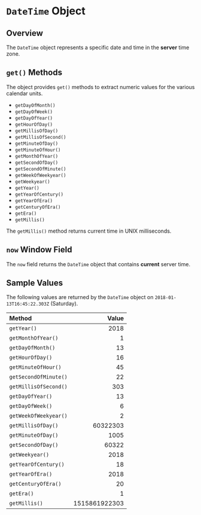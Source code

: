 # `DateTime` Object

## Overview

The `DateTime` object represents a specific date and time in the **server** time zone.

## `get()` Methods

The object provides `get()` methods to extract numeric values for the various calendar units.

* `getDayOfMonth()`
* `getDayOfWeek()`
* `getDayOfYear()`
* `getHourOfDay()`
* `getMillisOfDay()`
* `getMillisOfSecond()`
* `getMinuteOfDay()`
* `getMinuteOfHour()`
* `getMonthOfYear()`
* `getSecondOfDay()`
* `getSecondOfMinute()`
* `getWeekOfWeekyear()`
* `getWeekyear()`
* `getYear()`
* `getYearOfCentury()`
* `getYearOfEra()`
* `getCenturyOfEra()`
* `getEra()`
* `getMillis()`

The `getMillis()` method returns current time in UNIX milliseconds.

## `now` Window Field

The `now` field returns the `DateTime` object that contains **current** server time. 

## Sample Values 

The following values are returned by the `DateTime` object on `2018-01-13T16:45:22.303Z` (Saturday).

|**Method**| **Value** |
|:---|---:|
|`getYear()`|2018|
|`getMonthOfYear()`|1|
|`getDayOfMonth()`|13|
|`getHourOfDay()`|16|
|`getMinuteOfHour()`|45|
|`getSecondOfMinute()`|22|
|`getMillisOfSecond()`|303|
|`getDayOfYear()`|13|
|`getDayOfWeek()`|6|
|`getWeekOfWeekyear()`|2|
|`getMillisOfDay()`|60322303|
|`getMinuteOfDay()`|1005|
|`getSecondOfDay()`|60322|
|`getWeekyear()`|2018|
|`getYearOfCentury()`|18|
|`getYearOfEra()`|2018|
|`getCenturyOfEra()`|20|
|`getEra()`|1|
|`getMillis()`|1515861922303|
